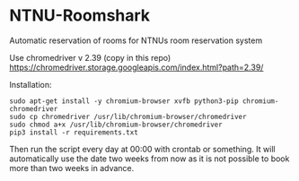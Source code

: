 # NTNU-Roomshark
Automatic reservation of rooms for NTNUs room reservation system

Use chromedriver v 2.39 (copy in this repo)
https://chromedriver.storage.googleapis.com/index.html?path=2.39/

Installation:

```
sudo apt-get install -y chromium-browser xvfb python3-pip chromium-chromedriver
sudo cp chromedriver /usr/lib/chromium-browser/chromedriver
sudo chmod a+x /usr/lib/chromium-browser/chromedriver
pip3 install -r requirements.txt
```
Then run the script every day at 00:00 with crontab or something. It will automatically use the date two weeks from now as it is not possible to book more than two weeks in advance.
